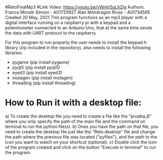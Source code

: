 #RetoFinalMp3
#Link Video: https://youtu.be/vWmVSsLhZlg
Authors:
Franco Minutti Simoni - A01733927
Alan Mondragón Rivas - A01734565
Created 20 May, 2021
This program functions as an mp3 player with a digital interface running on a
raspberry pi with a keypad and a potentiometer connected to an Arduino Uno, that 
at the same time sends the data with UART protocol to the raspberry

For this program to run properly the user needs to install the keypad.h library 
(zip included in the repository), also needs to install the following libraries:
* pygame (pip install pygame)
* pyqt5 (pip install pyqt5)
* eyed3 (pip install eyed3)
* mutagen (pip install mutagen)
* threading (pip install threading)

# How to Run it with a desktop file:

a) To create the desktop file you need to create a file like the "prueba_8" where you only specify the path of the main file and the command on terminal to run the python file(s).
b) Ones you have the path on that file, you need to create the desktop file just like the "Reto.desktop" file and change the path where the previous file was located ("pyfiles"), and the path to the icon you want to watch on your shortcut (optional).
c) Double click the icon of the program created and click on the button "Execute in terminal" to run the program.
